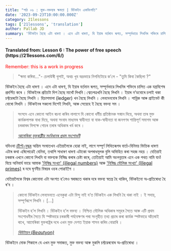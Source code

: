 ```yaml
---
title: "পাঠ ০৬ : মুক্ত-বক্তব্যৰ ক্ষমতা | বিটকইন একবিংশতি"
date: '2023-09-23T10:00:00.000Z'
category: 21lessons
tags: ['21lessons', 'translation']
author: Pallab JD
summary: 'বিটকইন হৈছে এটা ধাৰণা । এনে এটা ধাৰণা, যি ইয়াৰ বৰ্তমান ৰূপত, সম্পূৰ্নভাৱে লিখনিৰ শক্তিৰে চালিত এক যন্ত্ৰবিশেষ প্ৰদৰ্শিত কৰে । বিটকইনৰ প্ৰতিটো দিশ হৈছে মাথোঁ লিখনি : শ্বেতপত্ৰখনি হৈছে লিখনি । ইয়াৰ ন’ডবোৰে চলাই থকা চফ্টৱেৰটো হৈছে লিখনি । হিচাপমালা (ledger) খন হৈছে লিখনি ।...'
---
```


<div style="textAlign:center">
    <h4> Translated from: Lesson 6 : The power of free speech (https://21lessons.com/6/) </h4>
    <p style="color:red"> Remember: this is a work in progress </p>
</div>

> "ক্ষমা কৰিবা..."- চেলাউৰী থুপাই, অথচ খুব ভদ্ৰভাৱে নিগনিটোৱে ক’লে - "তুমি কিবা কৈছিলা ?"

বিটকইন হৈছে এটা ধাৰণা ।
এনে এটা ধাৰণা, যি ইয়াৰ বৰ্তমান ৰূপত, সম্পূৰ্নভাৱে লিখনিৰ শক্তিৰে চালিত এক যন্ত্ৰবিশেষ প্ৰদৰ্শিত কৰে ।
বিটকইনৰ প্ৰতিটো দিশ হৈছে মাথোঁ লিখনি : শ্বেতপত্ৰখনি হৈছে লিখনি ।
ইয়াৰ ন’ডবোৰে চলাই থকা চফ্টৱেৰটো হৈছে লিখনি ।
হিচাপমালা (ledger) খন হৈছে লিখনি ।
লেনদেনবোৰ লিখনি ।
পাব্লিক আৰু প্ৰাইভেট কী বোৰো লিখনি ।
বিটকইনৰ সকলো দিশেই লিখনি, আৰু সেয়েহে ই হৈছে বক্তব্য সম ।

> সংসদে এনে কোনো আইন ৰচনা কৰিব নালাগে যি কোনো ধৰ্মীয় প্ৰতিষ্ঠানক সন্মান দিয়ে,
> অথবা তাৰ মুক্ত কাৰ্যকলাপক বাধা দিয়ে,
> অথবা সংবাদ মাধ্যমৰ স্বাধীনতা বা বাক-স্বাধীনতা বা জনগণৰ শান্তিপূৰ্ণ সমাগম আৰু চৰকাৰৰ বিপক্ষে গোচৰ তৰাৰ অধিকাৰ খৰ্ব কৰে ।
>
> <cite> [আমেৰিকা যুক্তৰাষ্ট্ৰীয় সংবিধানৰ প্ৰথম সংশোধনী](https://en.wikipedia.org/wiki/First_Amendment_to_the_United_States_Constitution) </cite>

যদিওবা [ক্ৰীপ্ট-যুদ্ধৰ](https://en.wikipedia.org/wiki/Crypto_Wars) অন্তিম সংঘাতখন এতিয়ালৈকে হোৱা নাই, লাগে সম্পূৰ্ণ লিখিতৰূপৰ বাৰ্তা-বিনিময় ভিত্তিক ধাৰণা এটাৰ কথা এৰিলোৱেই যেনিবা, তথাপি সাধাৰণ ধাৰণা এটাকো অপৰাধমূলক বুলি অভিহিত কৰা সহজ নহয় ।
যেতিয়াই চৰকাৰ এখনে কোনো লিখনি বা বক্তব্যক নিষিদ্ধ কৰাৰ চেষ্টা কৰে, তেতিয়াই আমি অংলগ্নতাৰ এনে এক পথত নামি যাওঁ যিয়ে অনিবাৰ্য ভাৱে আমাক ['নিষিদ্ধ সংখ্যা' (illegal numbers)](https://en.wikipedia.org/wiki/Illegal_number) আৰু ['নিষিদ্ধ মৌলিক সংখ্যা' (Illegal primes)](https://en.wikipedia.org/wiki/Illegal_prime) ৰ দৰে ঘৃণনীয় বিষয়ৰ ওচৰ পোৱাইগৈ ।

যেতিয়ালৈকে বিশ্বৰ কোনোবা এটা অংশত হ’লেও স্বৰাজ্যত থকাৰ দৰে বক্তব্য স্বতন্ত্ৰ হৈ থাকিব, বিটকইনো অ-প্ৰতিৰোধ্য হৈ ৰ’ব ।

> কোনো বিটকইন লেনদেনতে এনেকুৱা এটা বিন্দু নাই য’ত বিটকইন এক লিখনি হৈ থকা নাই ।
> ই সদায়, সম্পূৰ্ণৰূপে লিখনি ।
> [...]
> 
> বিটকইন হ’ল লিখনি ।
> বিটকইন হ’ল বক্তব্য ।
> নিশ্চিত মৌলিক অধিকাৰ সমূহৰ সৈতে আৰু এটি প্ৰথম সংশোধনীৰ সৈতে যি স্পষ্টভাৱে চৰকাৰী পৰ্যবেক্ষণৰ পৰা সংগৃহীত তথ্য প্ৰচাৰ কৰা কাৰ্যক স্পষ্টভাৱে আঁতৰাই ৰাখে, আমেৰিকা যুক্তৰাষ্ট্ৰৰ দৰে এখন মুক্ত দেশত ইয়াক শাসন কৰিব নোৱাৰি ।
>
> <cite> [বিউটায়ন (Beautyon)](https://archive.is/yAOwZ) </cite>

বিটকইনে মোক শিকালে যে এখন মুক্ত সমাজত, মুক্ত বক্তব্য আৰু মুকলি চফ্টৱেৰবোৰ অ-প্ৰতিৰোধ্য ।
